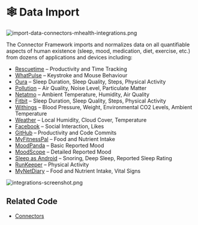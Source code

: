 # 🕸 Data Import

![import-data-connectors-mhealth-integrations.png](import-data-connectors-mhealth-integrations.png)

The Connector Framework imports and normalizes data on all quantifiable aspects of human existence (sleep, mood, medication, diet, exercise, etc.) from dozens of applications and devices including:

- [Rescuetime](../../../apps/fdai/app/DataSources/Connectors/RescueTimeConnector.php) – Productivity and Time Tracking
- [WhatPulse](../../../apps/fdai/app/DataSources/Connectors/WhatPulseConnector.php) – Keystroke and Mouse Behaviour
- [Oura](../../../apps/fdai/app/DataSources/Connectors/OuraConnector.php) – Sleep Duration, Sleep Quality, Steps, Physical Activity
- [Pollution](../../../apps/fdai/app/DataSources/Connectors/WeatherConnector.php) – Air Quality, Noise Level, Particulate Matter
- [Netatmo](../../../apps/fdai/app/DataSources/Connectors/NetatmoConnector.php) – Ambient Temperature, Humidity, Air Quality
- [Fitbit](../../../apps/fdai/app/DataSources/Connectors/FitbitConnector.php) – Sleep Duration, Sleep Quality, Steps, Physical Activity
- [Withings](../../../apps/fdai/app/DataSources/Connectors/WithingsConnector.php) – Blood Pressure, Weight, Environmental CO2 Levels, Ambient Temperature
- [Weather](../../../apps/fdai/app/DataSources/Connectors/WeatherConnector.php) – Local Humidity, Cloud Cover, Temperature
- [Facebook](../../../apps/fdai/app/DataSources/Connectors/FacebookConnector.php) – Social Interaction, Likes
- [GitHub](../../../apps/fdai/app/DataSources/Connectors/GithubConnector.php) – Productivity and Code Commits
- [MyFitnessPal](../../../apps/fdai/app/DataSources/Connectors/MyFitnessPalConnector.php) – Food and Nutrient Intake
- [MoodPanda](../../../apps/fdai/app/DataSources/Connectors/MoodPandaConnector.php) – Basic Reported Mood
- [MoodScope](../../../apps/fdai/app/DataSources/Connectors/MoodscopeConnector.php) – Detailed Reported Mood
- [Sleep as Android](../../../apps/fdai/app/DataSources/Connectors/SleepAsAndroidConnector.php) – Snoring, Deep Sleep, Reported Sleep Rating
- [RunKeeper](../../../apps/fdai/app/DataSources/Connectors/RunKeeperConnector.php) – Physical Activity
- [MyNetDiary](../../../apps/fdai/app/DataSources/Connectors/MyNetDiaryConnector.php) – Food and Nutrient Intake, Vital Signs


![integrations-screenshot.png](integrations-screenshot.png)

## Related Code
- [Connectors](../../../apps/fdai/app/DataSources/Connectors)
